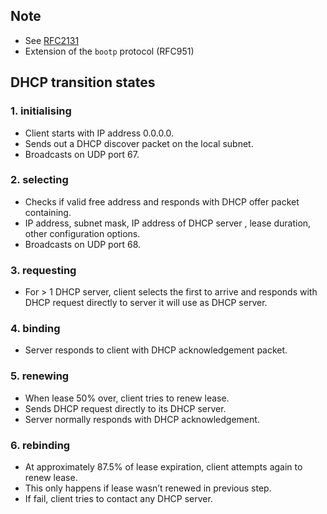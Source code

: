 <!--
Categories:
  - networking
Tags:
  - dhcp
  - renew
-->

## Note

- See [RFC2131](http://www.faqs.org/rfcs/rfc2131.html)
- Extension of the `bootp` protocol (RFC951)

## DHCP transition states

### 1. initialising

- Client starts with IP address 0.0.0.0.
- Sends out a DHCP discover packet on the local subnet.
- Broadcasts on UDP port 67.

### 2. selecting

- Checks if valid free address and responds with DHCP offer packet containing.
- IP address, subnet mask, IP address of DHCP server , lease duration, other configuration options.
- Broadcasts on UDP port 68.

### 3. requesting

- For > 1 DHCP server, client selects the first to arrive and responds with DHCP request directly to server it will use as DHCP server.

### 4. binding

- Server responds to client with DHCP acknowledgement packet.

### 5. renewing

- When lease 50% over, client tries to renew lease.
- Sends DHCP request directly to its DHCP server.
- Server normally responds with DHCP acknowledgement.

### 6. rebinding

- At approximately 87.5% of lease expiration, client attempts again to renew lease.
- This only happens if lease wasn’t renewed in previous step.
- If fail,  client tries to contact any DHCP server.